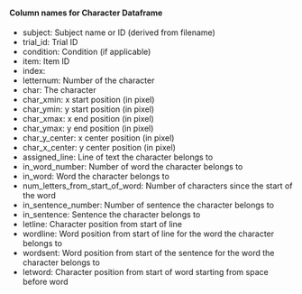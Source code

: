#### Column names for Character Dataframe
- subject: Subject name or ID (derived from filename)
- trial_id: Trial ID
- condition: Condition (if applicable)
- item: Item ID
- index: 
- letternum: Number of the character
- char: The character
- char_xmin: x start position (in pixel)
- char_ymin: y start position (in pixel)
- char_xmax: x end position (in pixel)
- char_ymax: y end position (in pixel)
- char_y_center: x center position (in pixel)
- char_x_center: y center position (in pixel)
- assigned_line: Line of text the character belongs to
- in_word_number: Number of word the character belongs to
- in_word: Word the character belongs to
- num_letters_from_start_of_word: Number of characters since the start of the word
- in_sentence_number: Number of sentence the character belongs to
- in_sentence: Sentence the character belongs to
- letline: Character position from start of line
- wordline: Word position from start of line for the word the character belongs to
- wordsent: Word position from start of the sentence for the word the character belongs to
- letword: Character position from start of word starting from space before word